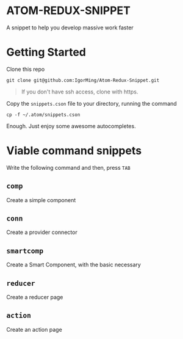 # ATOM-REDUX-SNIPPET

A snippet to help you develop massive work faster

Getting Started
==========

Clone this repo

`git clone git@github.com:IgorMing/Atom-Redux-Snippet.git`
> If you don't have ssh access, clone with https.

Copy the `snippets.cson` file to your directory, running the command

`cp -f ~/.atom/snippets.cson`

Enough. Just enjoy some awesome autocompletes.

Viable command snippets
==========

Write the following command and then, press `TAB`

`comp`
---
Create a simple component

`conn` 
---
Create a provider connector

`smartcomp`
---
Create a Smart Component, with the basic necessary

`reducer`
---
Create a reducer page

`action`
---
Create an action page
